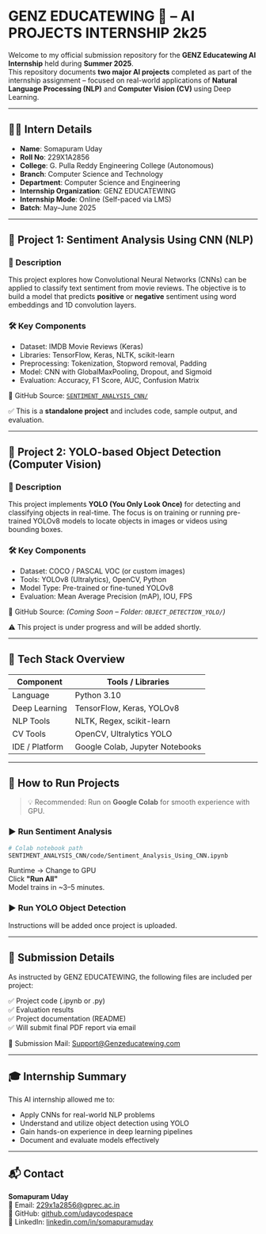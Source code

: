 # GENZ EDUCATEWING 🤖 – AI PROJECTS INTERNSHIP 2k25

Welcome to my official submission repository for the **GENZ Educatewing AI Internship** held during **Summer 2025**.  
This repository documents **two major AI projects** completed as part of the internship assignment – focused on real-world applications of **Natural Language Processing (NLP)** and **Computer Vision (CV)** using Deep Learning.

---

## 🧑‍🎓 Intern Details

- **Name**: Somapuram Uday  
- **Roll No**: 229X1A2856  
- **College**: G. Pulla Reddy Engineering College (Autonomous)  
- **Branch**: Computer Science and Technology  
- **Department**: Computer Science and Engineering  
- **Internship Organization**: GENZ EDUCATEWING  
- **Internship Mode**: Online (Self-paced via LMS)  
- **Batch**: May–June 2025

---

## 📁 Project 1: Sentiment Analysis Using CNN (NLP)

### 📌 Description
This project explores how Convolutional Neural Networks (CNNs) can be applied to classify text sentiment from movie reviews. The objective is to build a model that predicts **positive** or **negative** sentiment using word embeddings and 1D convolution layers.

### 🛠️ Key Components
- Dataset: IMDB Movie Reviews (Keras)
- Libraries: TensorFlow, Keras, NLTK, scikit-learn
- Preprocessing: Tokenization, Stopword removal, Padding
- Model: CNN with GlobalMaxPooling, Dropout, and Sigmoid
- Evaluation: Accuracy, F1 Score, AUC, Confusion Matrix

🔗 GitHub Source: [`SENTIMENT_ANALYSIS_CNN/`](https://github.com/udaycodespace/GENZ-EDUCATEWING-AI-PROJECTS/tree/main/SENTIMENT_ANALYSIS_CNN)

✅ This is a **standalone project** and includes code, sample output, and evaluation.

---

## 📁 Project 2: YOLO-based Object Detection (Computer Vision)

### 📌 Description
This project implements **YOLO (You Only Look Once)** for detecting and classifying objects in real-time. The focus is on training or running pre-trained YOLOv8 models to locate objects in images or videos using bounding boxes.

### 🛠️ Key Components
- Dataset: COCO / PASCAL VOC (or custom images)
- Tools: YOLOv8 (Ultralytics), OpenCV, Python
- Model Type: Pre-trained or fine-tuned YOLOv8
- Evaluation: Mean Average Precision (mAP), IOU, FPS

🔗 GitHub Source: *(Coming Soon – Folder: `OBJECT_DETECTION_YOLO/`)*

⚠️ This project is under progress and will be added shortly.

---

## 🧱 Tech Stack Overview

| Component        | Tools / Libraries                             |
|------------------|-----------------------------------------------|
| Language         | Python 3.10                                    |
| Deep Learning    | TensorFlow, Keras, YOLOv8                      |
| NLP Tools        | NLTK, Regex, scikit-learn                      |
| CV Tools         | OpenCV, Ultralytics YOLO                      |
| IDE / Platform   | Google Colab, Jupyter Notebooks                |

---

## 🧪 How to Run Projects

> 💡 Recommended: Run on **Google Colab** for smooth experience with GPU.

### ▶️ Run Sentiment Analysis
```bash
# Colab notebook path
SENTIMENT_ANALYSIS_CNN/code/Sentiment_Analysis_Using_CNN.ipynb
```
Runtime → Change to GPU  
Click **"Run All"**  
Model trains in ~3–5 minutes.

### ▶️ Run YOLO Object Detection
Instructions will be added once project is uploaded.

---

## 📄 Submission Details

As instructed by GENZ EDUCATEWING, the following files are included per project:

✅ Project code (.ipynb or .py)  
✅ Evaluation results  
✅ Project documentation (README)  
✅ Will submit final PDF report via email

📩 Submission Mail: Support@Genzeducatewing.com

---

## 🎓 Internship Summary

This AI internship allowed me to:
- Apply CNNs for real-world NLP problems  
- Understand and utilize object detection using YOLO  
- Gain hands-on experience in deep learning pipelines  
- Document and evaluate models effectively  

---

## 📬 Contact

**Somapuram Uday**  
📧 Email: 229x1a2856@gprec.ac.in  
🔗 GitHub: [github.com/udaycodespace](https://github.com/udaycodespace)  
🔗 LinkedIn: [linkedin.com/in/somapuramuday](https://linkedin.com/in/somapuramuday)
